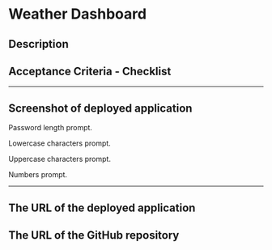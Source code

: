 # Weather Dashboard

## Description

<!-- - I have been tasked to modify starter code to create an application that enables employees to generate random passwords based on criteria that they’ve selected. -->

## Acceptance Criteria - Checklist

<!-- - When the 'Generate Password' button is clicked a prompt appears asking the user to select a password length between 8-128 characters.

- Once the user has input an integer between 8-128 the prompts cycle through the criteria asking the user if they would like lowercase, uppercase, numbers and special characters in their password.

- If the user enters an integer that is not between 8-128 they will be presented with a prompt alerting them, it will return a false and the criteria prompts will not show.

- 'Else' statment in place as part of error handling if user selects a length but does not select a true option for any of the letter, symbols and number criteria.

- Dependent on the users input a password will successfully generate in accordance to the selections made by the user. -->

---

## Screenshot of deployed application

Password length prompt.

<!-- ![password length screenshot](./images/screenshot1.png) -->

Lowercase characters prompt.

<!-- ![lowercase characters screenshot](./images/screenshot2.png) -->

Uppercase characters prompt.

<!-- ![uppercase characters screenshot](./images/screenshot3.png) -->

Numbers prompt.

<!-- ![numbers screenshot](./images/screenshot4.png) -->

---

## The URL of the deployed application

<!-- https://riz1ash786.github.io/week3-password-generator/ -->

## The URL of the GitHub repository

<!-- https://github.com/riz1ash786/week3-password-generator -->
